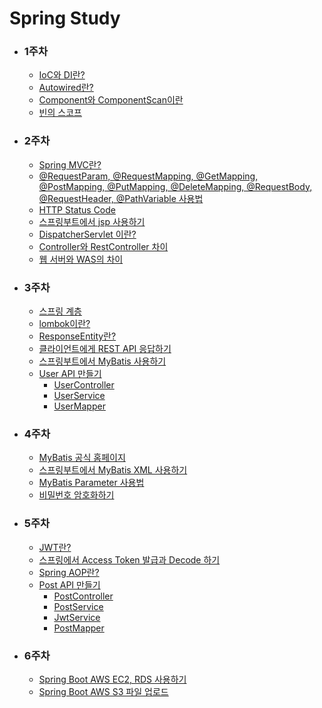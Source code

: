 # Spring Study


* ### 1주차
    * [IoC와 DI란?](https://devlog-wjdrbs96.tistory.com/165?category=882236)
    * [Autowired란?](https://devlog-wjdrbs96.tistory.com/166?category=882236)
    * [Component와 ComponentScan이란](https://devlog-wjdrbs96.tistory.com/167?category=882236)
    * [빈의 스코프](https://devlog-wjdrbs96.tistory.com/168?category=882236)

* ### 2주차
    * [Spring MVC란?]()
    * [@RequestParam, @RequestMapping, @GetMapping, @PostMapping, @PutMapping, @DeleteMapping, @RequestBody, @RequestHeader, @PathVariable 사용법](https://github.com/wjdrbs96/Spring_MVC/blob/master/src/main/markdown/MVC%20%EC%96%B4%EB%85%B8%ED%85%8C%EC%9D%B4%EC%85%98.md)
    * [HTTP Status Code](https://developer.mozilla.org/ko/docs/Web/HTTP/Status)
    * [스프링부트에서 jsp 사용하기](https://devlog-wjdrbs96.tistory.com/199)
    * [DispatcherServlet 이란?](https://devlog-wjdrbs96.tistory.com/179?category=882236)
    * [Controller와 RestController 차이](https://devlog-wjdrbs96.tistory.com/179?category=882236)
    * [웹 서버와 WAS의 차이](https://devlog-wjdrbs96.tistory.com/144?category=85852)
    

* ### 3주차
    * [스프링 계층](https://devlog-wjdrbs96.tistory.com/209) 
    * [lombok이란?](https://devlog-wjdrbs96.tistory.com/210)
    * [ResponseEntity란?](https://devlog-wjdrbs96.tistory.com/182?category=882974)
    * [클라이언트에게 REST API 응답하기](https://devlog-wjdrbs96.tistory.com/197?category=882974)
    * [스프링부트에서 MyBatis 사용하기](https://devlog-wjdrbs96.tistory.com/200?category=882690)
    * [User API 만들기](https://github.com/wjdrbs96/Spring_MVC/blob/master/src/main/markdown/userAPI.md)
        * [UserController](https://github.com/wjdrbs96/Spring_MVC/blob/master/src/main/java/com/example/demo/controller/UserController.java)
        * [UserService](https://github.com/wjdrbs96/Spring_MVC/blob/master/src/main/java/com/example/demo/service/UserService.java)
        * [UserMapper](https://github.com/wjdrbs96/Spring_MVC/blob/master/src/main/java/com/example/demo/mapper/UserMapper.java)
  
    
* ### 4주차
    * [MyBatis 공식 홈페이지](https://mybatis.org/mybatis-3/ko/sqlmap-xml.html)
    * [스프링부트에서 MyBatis XML 사용하기](https://devlog-wjdrbs96.tistory.com/200)
    * [MyBatis Parameter 사용법]()
    * [비밀번호 암호화하기](https://devlog-wjdrbs96.tistory.com/212)
     


* ### 5주차
    * [JWT란?](https://velopert.com/2389)
    * [스프링에서 Access Token 발급과 Decode 하기](https://devlog-wjdrbs96.tistory.com/204?category=882974)
    * [Spring AOP란?](https://github.com/wjdrbs96/Spring_MVC/blob/master/src/main/markdown/AOP%EB%9E%80.md)
    * [Post API 만들기](https://github.com/wjdrbs96/Spring_MVC/blob/master/src/main/markdown/postAPI.md)
        * [PostController](https://github.com/wjdrbs96/Spring_MVC/blob/master/src/main/java/com/example/demo/controller/PostController.java)
        * [PostService](https://github.com/wjdrbs96/Spring_MVC/blob/master/src/main/java/com/example/demo/service/PostService.java)
        * [JwtService](https://github.com/wjdrbs96/Spring_MVC/blob/master/src/main/java/com/example/demo/service/JwtService.java)
        * [PostMapper](https://github.com/wjdrbs96/Spring_MVC/blob/master/src/main/java/com/example/demo/mapper/PostMapper.java)
    
    
* ### 6주차 
    * [Spring Boot AWS EC2, RDS 사용하기]()
    * [Spring Boot AWS S3 파일 업로드]()